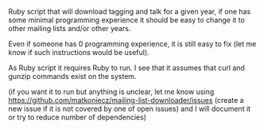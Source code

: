 Ruby script that will download tagging and talk for a given year, if one has some minimal programming experience it should be easy to change it to other mailing lists and/or other years.

Even if someone has 0 programming experience, it is still easy to fix (let me know if such instructions would be useful).

As Ruby script it requires Ruby to run. I see that it assumes that curl and gunzip commands exist on the system.

(if you want it to run but anything is unclear, let me know using https://github.com/matkoniecz/mailing-list-downloader/issues (create a new issue if it is not covered by one of open issues) and I will document it or try to reduce number of dependencies)
